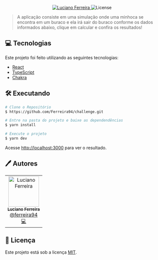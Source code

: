 <p align="center">
   <a href="https://www.linkedin.com/in/luciano-ferreira-b302b61a7/">
      <img alt="Luciano Ferreira" src="https://img.shields.io/badge/-Luciano Ferreira-E3E627?style=flat&logo=Linkedin&logoColor=black" />
   </a>

  <img alt="License" src="https://img.shields.io/badge/license-MIT-E3E627">
</p>

> A aplicação consiste em uma simulação onde uma minhoca se encontra em um buraco e ela irá sair do buraco conforme os dados informados abaixo, clique em calcular e confira os resultados!

## 💻 Tecnologias

Este projeto foi feito utilizando as seguintes tecnologias:

- [React](https://reactjs.org)
- [TypeScript](https://www.typescriptlang.org/)
- [Chakra](https://chakra-ui.com/)

## 🛠️ Executando

```bash
# Clone o Repositório
$ https://github.com/Ferreira94/challenge.git
```

```bash
# Entre na pasta do projeto e baixe as dependendências
$ yarn install
```

```bash
# Execute o projeto
$ yarn dev
```

Acesse <http://localhost:3000> para ver o resultado.

## 🖊️ Autores

<table>
  <tr>
    <td align="center">
      <a href="https://github.com/Ferreira94">
        <img src="https://github.com/Ferreira94.png" width="100px;" alt="Luciano Ferreira"/>
        <br />
        <sub>
          <b>Luciano Ferreira</b>
        </sub>
       </a>
       <br />
       <a href="https://www.linkedin.com/in/luciano-ferreira-b302b61a7/" title="Linkedin">@ferreira94</a>
       <br />
       <a href="https://github.com/Ferreira94?tab=repositories" title="Code">💻</a>
    </td>
  </tr>
</table>

## 📃 Licença

Este projeto está sob a licença [MIT](./LICENSE).
